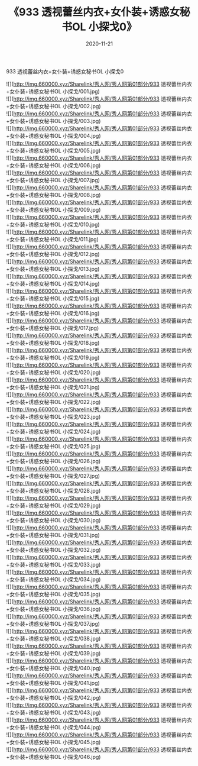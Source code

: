 ﻿---
layout: post
title:  《933 透视蕾丝内衣+女仆装+诱惑女秘书OL 小探戈0》
date:   2020-11-21
img: http://img.660000.xyz/Sharelink/秀人网/秀人网第01部分/933 透视蕾丝内衣+女仆装+诱惑女秘书OL 小探戈0/000.jpg
categories: [美女, 清纯, 唯美]
---

933 透视蕾丝内衣+女仆装+诱惑女秘书OL 小探戈0

  ![](http://img.660000.xyz/Sharelink/秀人网/秀人网第01部分/933 透视蕾丝内衣+女仆装+诱惑女秘书OL 小探戈/001.jpg) <br> ![](http://img.660000.xyz/Sharelink/秀人网/秀人网第01部分/933 透视蕾丝内衣+女仆装+诱惑女秘书OL 小探戈/002.jpg) <br> ![](http://img.660000.xyz/Sharelink/秀人网/秀人网第01部分/933 透视蕾丝内衣+女仆装+诱惑女秘书OL 小探戈/003.jpg) <br> ![](http://img.660000.xyz/Sharelink/秀人网/秀人网第01部分/933 透视蕾丝内衣+女仆装+诱惑女秘书OL 小探戈/004.jpg) <br> ![](http://img.660000.xyz/Sharelink/秀人网/秀人网第01部分/933 透视蕾丝内衣+女仆装+诱惑女秘书OL 小探戈/005.jpg) <br> ![](http://img.660000.xyz/Sharelink/秀人网/秀人网第01部分/933 透视蕾丝内衣+女仆装+诱惑女秘书OL 小探戈/006.jpg) <br> ![](http://img.660000.xyz/Sharelink/秀人网/秀人网第01部分/933 透视蕾丝内衣+女仆装+诱惑女秘书OL 小探戈/007.jpg) <br> ![](http://img.660000.xyz/Sharelink/秀人网/秀人网第01部分/933 透视蕾丝内衣+女仆装+诱惑女秘书OL 小探戈/008.jpg) <br> ![](http://img.660000.xyz/Sharelink/秀人网/秀人网第01部分/933 透视蕾丝内衣+女仆装+诱惑女秘书OL 小探戈/009.jpg) <br> ![](http://img.660000.xyz/Sharelink/秀人网/秀人网第01部分/933 透视蕾丝内衣+女仆装+诱惑女秘书OL 小探戈/010.jpg) <br> ![](http://img.660000.xyz/Sharelink/秀人网/秀人网第01部分/933 透视蕾丝内衣+女仆装+诱惑女秘书OL 小探戈/011.jpg) <br> ![](http://img.660000.xyz/Sharelink/秀人网/秀人网第01部分/933 透视蕾丝内衣+女仆装+诱惑女秘书OL 小探戈/012.jpg) <br> ![](http://img.660000.xyz/Sharelink/秀人网/秀人网第01部分/933 透视蕾丝内衣+女仆装+诱惑女秘书OL 小探戈/013.jpg) <br> ![](http://img.660000.xyz/Sharelink/秀人网/秀人网第01部分/933 透视蕾丝内衣+女仆装+诱惑女秘书OL 小探戈/014.jpg) <br> ![](http://img.660000.xyz/Sharelink/秀人网/秀人网第01部分/933 透视蕾丝内衣+女仆装+诱惑女秘书OL 小探戈/015.jpg) <br> ![](http://img.660000.xyz/Sharelink/秀人网/秀人网第01部分/933 透视蕾丝内衣+女仆装+诱惑女秘书OL 小探戈/016.jpg) <br> ![](http://img.660000.xyz/Sharelink/秀人网/秀人网第01部分/933 透视蕾丝内衣+女仆装+诱惑女秘书OL 小探戈/017.jpg) <br> ![](http://img.660000.xyz/Sharelink/秀人网/秀人网第01部分/933 透视蕾丝内衣+女仆装+诱惑女秘书OL 小探戈/018.jpg) <br> ![](http://img.660000.xyz/Sharelink/秀人网/秀人网第01部分/933 透视蕾丝内衣+女仆装+诱惑女秘书OL 小探戈/019.jpg) <br> ![](http://img.660000.xyz/Sharelink/秀人网/秀人网第01部分/933 透视蕾丝内衣+女仆装+诱惑女秘书OL 小探戈/020.jpg) <br> ![](http://img.660000.xyz/Sharelink/秀人网/秀人网第01部分/933 透视蕾丝内衣+女仆装+诱惑女秘书OL 小探戈/021.jpg) <br> ![](http://img.660000.xyz/Sharelink/秀人网/秀人网第01部分/933 透视蕾丝内衣+女仆装+诱惑女秘书OL 小探戈/022.jpg) <br> ![](http://img.660000.xyz/Sharelink/秀人网/秀人网第01部分/933 透视蕾丝内衣+女仆装+诱惑女秘书OL 小探戈/023.jpg) <br> ![](http://img.660000.xyz/Sharelink/秀人网/秀人网第01部分/933 透视蕾丝内衣+女仆装+诱惑女秘书OL 小探戈/024.jpg) <br> ![](http://img.660000.xyz/Sharelink/秀人网/秀人网第01部分/933 透视蕾丝内衣+女仆装+诱惑女秘书OL 小探戈/025.jpg) <br> ![](http://img.660000.xyz/Sharelink/秀人网/秀人网第01部分/933 透视蕾丝内衣+女仆装+诱惑女秘书OL 小探戈/026.jpg) <br> ![](http://img.660000.xyz/Sharelink/秀人网/秀人网第01部分/933 透视蕾丝内衣+女仆装+诱惑女秘书OL 小探戈/027.jpg) <br> ![](http://img.660000.xyz/Sharelink/秀人网/秀人网第01部分/933 透视蕾丝内衣+女仆装+诱惑女秘书OL 小探戈/028.jpg) <br> ![](http://img.660000.xyz/Sharelink/秀人网/秀人网第01部分/933 透视蕾丝内衣+女仆装+诱惑女秘书OL 小探戈/029.jpg) <br> ![](http://img.660000.xyz/Sharelink/秀人网/秀人网第01部分/933 透视蕾丝内衣+女仆装+诱惑女秘书OL 小探戈/030.jpg) <br> ![](http://img.660000.xyz/Sharelink/秀人网/秀人网第01部分/933 透视蕾丝内衣+女仆装+诱惑女秘书OL 小探戈/031.jpg) <br> ![](http://img.660000.xyz/Sharelink/秀人网/秀人网第01部分/933 透视蕾丝内衣+女仆装+诱惑女秘书OL 小探戈/032.jpg) <br> ![](http://img.660000.xyz/Sharelink/秀人网/秀人网第01部分/933 透视蕾丝内衣+女仆装+诱惑女秘书OL 小探戈/033.jpg) <br> ![](http://img.660000.xyz/Sharelink/秀人网/秀人网第01部分/933 透视蕾丝内衣+女仆装+诱惑女秘书OL 小探戈/034.jpg) <br> ![](http://img.660000.xyz/Sharelink/秀人网/秀人网第01部分/933 透视蕾丝内衣+女仆装+诱惑女秘书OL 小探戈/035.jpg) <br> ![](http://img.660000.xyz/Sharelink/秀人网/秀人网第01部分/933 透视蕾丝内衣+女仆装+诱惑女秘书OL 小探戈/036.jpg) <br> ![](http://img.660000.xyz/Sharelink/秀人网/秀人网第01部分/933 透视蕾丝内衣+女仆装+诱惑女秘书OL 小探戈/037.jpg) <br> ![](http://img.660000.xyz/Sharelink/秀人网/秀人网第01部分/933 透视蕾丝内衣+女仆装+诱惑女秘书OL 小探戈/038.jpg) <br> ![](http://img.660000.xyz/Sharelink/秀人网/秀人网第01部分/933 透视蕾丝内衣+女仆装+诱惑女秘书OL 小探戈/039.jpg) <br> ![](http://img.660000.xyz/Sharelink/秀人网/秀人网第01部分/933 透视蕾丝内衣+女仆装+诱惑女秘书OL 小探戈/040.jpg) <br> ![](http://img.660000.xyz/Sharelink/秀人网/秀人网第01部分/933 透视蕾丝内衣+女仆装+诱惑女秘书OL 小探戈/041.jpg) <br> ![](http://img.660000.xyz/Sharelink/秀人网/秀人网第01部分/933 透视蕾丝内衣+女仆装+诱惑女秘书OL 小探戈/042.jpg) <br> ![](http://img.660000.xyz/Sharelink/秀人网/秀人网第01部分/933 透视蕾丝内衣+女仆装+诱惑女秘书OL 小探戈/043.jpg) <br> ![](http://img.660000.xyz/Sharelink/秀人网/秀人网第01部分/933 透视蕾丝内衣+女仆装+诱惑女秘书OL 小探戈/044.jpg) <br> ![](http://img.660000.xyz/Sharelink/秀人网/秀人网第01部分/933 透视蕾丝内衣+女仆装+诱惑女秘书OL 小探戈/045.jpg) <br> ![](http://img.660000.xyz/Sharelink/秀人网/秀人网第01部分/933 透视蕾丝内衣+女仆装+诱惑女秘书OL 小探戈/046.jpg) <br>